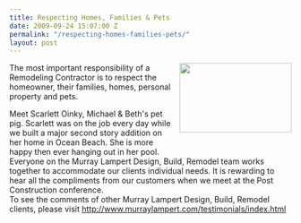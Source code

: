 ```yaml
---
title: Respecting Homes, Families & Pets
date: 2009-09-24 15:07:00 Z
permalink: "/respecting-homes-families-pets/"
layout: post
---
```


<a href="http://4.bp.blogspot.com/_7AGTcxqqYm8/Srv7-BFmnwI/AAAAAAAAAFQ/kHCxtbL-I8c/s1600-h/Scralet.bmp"><img id="BLOGGER_PHOTO_ID_5385174822313959170" style="margin: 0px 0px 10px 10px; width: 200px; float: right; height: 124px; cursor: hand;" src="http://4.bp.blogspot.com/_7AGTcxqqYm8/Srv7-BFmnwI/AAAAAAAAAFQ/kHCxtbL-I8c/s200/Scralet.bmp" alt="" border="0" /></a>The most important responsibility of a Remodeling Contractor is to respect the homeowner, their families, homes, personal property and pets.
<div>
<div>Meet Scarlett Oinky, Michael &amp; Beth's pet pig. Scarlett was on the job every day while we built a major second story addition on her home in Ocean Beach. She is more happy then ever hanging out in her pool.</div>
<div>Everyone on the Murray Lampert Design, Build, Remodel team works together to accommodate our clients individual needs. It is rewarding to hear all the compliments from our customers when we meet at the Post Construction conference.</div>
<div>To see the comments of other Murray Lampert Design, Build, Remodel clients, please visit <a href="http://www.murraylampert.com/testimonials/index.html">http://www.murraylampert.com/testimonials/index.html</a></div>
</div>
